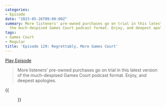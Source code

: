 ```yaml
---
categories:
- Episode
date: "2023-05-26T09:00:00Z"
summary: More listeners' pre-owned purchases go on trial in this latest version of
  the much-despised Games Court podcast format. Enjoy, and deepest apologies.
tags:
- Games Court
- Regular
title: 'Episode 129: Regrettably, More Games Court'
---
```


[Play Episode](https://www.patreon.com/posts/episode-129-more-83552052)
> More listeners' pre-owned purchases go on trial in this latest version of the much-despised Games Court podcast format. Enjoy, and deepest apologies.

{{<figure 
    src="/assets/images/know-the-work-rules.jpeg" 
    caption="Image credit: Dutch Manley" 
    alt="Know the work rules">}}